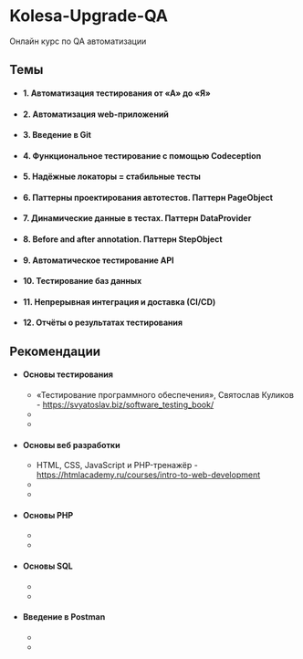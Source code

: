 # Kolesa-Upgrade-QA
Онлайн курс по QA автоматизации
## Темы
- #### 1. Автоматизация тестирования от «А» до «Я»
- #### 2. Автоматизация web-приложений
- #### 3. Введение в Git
- #### 4. Функциональное тестирование с помощью Codeception
- #### 5. Надёжные локаторы = стабильные тесты
- #### 6. Паттерны проектирования автотестов. Паттерн PageObject
- #### 7. Динамические данные в тестах. Паттерн DataProvider
- #### 8. Before and after annotation. Паттерн StepObject
- #### 9. Автоматическое тестирование API
- #### 10. Тестирование баз данных
- #### 11. Непрерывная интеграция и доставка (СI/CD)
- #### 12. Отчёты о результатах тестирования
## Рекомендации
- #### Основы тестирования 
  - «Тестирование программного обеспечения», Святослав Куликов - https://svyatoslav.biz/software_testing_book/
  - 
  - 
- #### Основы веб разработки
  - HTML, CSS, JavaScript и PHP-тренажёр - https://htmlacademy.ru/courses/intro-to-web-development
  - 
  - 
- #### Основы PHP
  -
  -
- #### Основы SQL
  -
  -
- #### Введение в Postman
  -
  -
